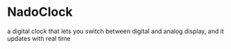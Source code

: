 # NadoClock
a digital clock that lets you switch between digital and analog display, and it updates with real time
